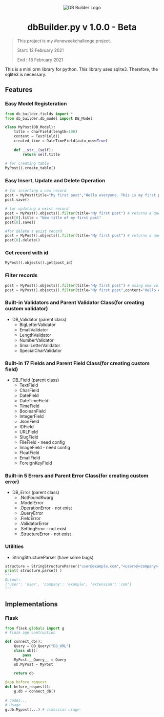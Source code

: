 <p align="center">
    <img src="https://swindler36.github.io/dbBuilder.py/db%20Builder%20py.png" alt="DB Builder Logo">
</p>

<p align="center">
<h1 align="center">dbBuilder.py v 1.0.0 - Beta </h1>
</p>

> This project is my #oneweekchallenge project. 
> 
> Start: 12 February 2021
> 
> End : 18 February 2021

This is a mini orm library for python. This library uses sqlite3. Therefore, the sqlite3 is necessary.

## Features

### Easy Model Registeration
```python
from db_builder.fields import *
from db_builder.db_model import DB_Model

class MyPost(DB_Model):
    title = CharField(length=100)
    content = TextField()
    created_time = DateTimeField(auto_now=True)
    
    def __str__(self):
        return self.title
        
# for creating table
MyPost().create_table()
```

### Easy Insert, Update and Delete Operation
```py
# for inserting a new record
post = MyPost(title="My first post","Hello everyone. This is my first post!")
post.save()

# for updating a exist record
post = MyPost().objects().filter(title="My first post") # returns a queryset array
post[0].title = "New title of my first post"
post[0].save()

#for delete a exist record
post = MyPost().objects().filter(title="My first post") # returns a queryset array
post[0].delete()
```

### Get record with id
```py
MyPost().objects().get(post_id)
```

### Filter records
```py
post = MyPost().objects().filter(title="My first post") # using one column
post = MyPost().objects().filter(title="My first post",content="Hello everyone. This is my first post!") # using multiple columns
```

### Built-in Validators and Parent Validator Class(for creating custom validator) 
* DB_Validator (parent class)
    * BigLetterValidator
    * EmailValidator
    * LengthValidator
    * NumberValidator
    * SmallLetterValidator
    * SpecialCharValidator

### Built-in 17 Fields and Parent Field Class(for creating custom field) 
* DB_Field (parent class)
  * TextField
  * CharField 
  * DateField 
  * DateTimeField 
  * TimeField 
  * BooleanField 
  * IntegerField 
  * JsonField 
  * IDField 
  * URLField 
  * SlugField 
  * FileField - need config
  * ImageField - need config
  * FloatField 
  * EmailField 
  * ForeignKeyField 

### Built-in 5 Errors and Parent Error Class(for creating custom error) 
* DB_Error (parent class)
  * .NotFoundKwarg 
  * .ModelError 
  * .OperationError - not exist
  * .QueryError 
  * .FieldError 
  * .ValidatorError 
  * .SettingError - not exist
  * .StructureError - not exist


### Utilities
* StringStructureParser (have some bugs)
```py
structure = StringStructureParser("user@example.com","<user>@<company>.<extension>")
print( structure.parse() )
"""
Output:
{'user': 'user', 'company': 'example', 'extension': 'com'}
"""
```

## Implementations
### Flask
```py
from flask.globals import g
# flask app contruction

def connect_db():
    Query = DB_Query("DB_URL")
    class ob():
        pass
    MyPost.__Query__ = Query
    ob.MyPost = MyPost

    return ob
    
@app.before_request
def before_request():
    g.db = connect_db()
    
# codes...
# Usage
g.db.Mypost(...) # classical usage
```




